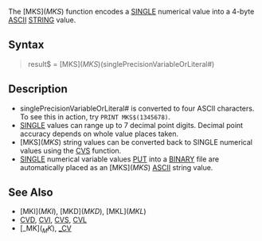 The [MKS$](MKS$) function encodes a [SINGLE](SINGLE) numerical value into a 4-byte [ASCII](ASCII) [STRING](STRING) value.

## Syntax

>  result$ = [MKS$](MKS$)(singlePrecisionVariableOrLiteral#)

## Description

* singlePrecisionVariableOrLiteral# is converted to four ASCII characters. To see this in action, try `PRINT MKS$(1345678)`.
* [SINGLE](SINGLE) values can range up to 7 decimal point digits. Decimal point accuracy depends on whole value places taken.
* [MKS$](MKS$) string values can be converted back to SINGLE numerical values using the [CVS](CVS) function.
* [SINGLE](SINGLE) numerical variable values [PUT](PUT) into a [BINARY](BINARY) file are automatically placed as an [MKS$](MKS$) [ASCII](ASCII) string value.

## See Also

* [MKI$](MKI$), [MKD$](MKD$), [MKL$](MKL$)
* [CVD](CVD), [CVI](CVI), [CVS](CVS), [CVL](CVL)
* [_MK$](_MK$), [_CV](_CV)
